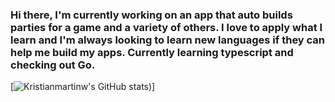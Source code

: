### Hi there, I'm currently working on an app that auto builds parties for a game and a variety of others. I love to apply what I learn and I'm always looking to learn new languages if they can help me build my apps. Currently learning typescript and checking out Go.

[![Kristianmartinw's GitHub stats](https://github-readme-stats.vercel.app/api?username=Kristianmartinw&show_icons=true&theme=dracula))]

<!--
**Kristianmartinw/Kristianmartinw** is a ✨ _special_ ✨ repository because its `README.md` (this file) appears on your GitHub profile.

Here are some ideas to get you started:

- 🔭 I’m currently working on ...
- 🌱 I’m currently learning ...
- 👯 I’m looking to collaborate on ...
- 🤔 I’m looking for help with ...
- 💬 Ask me about ...
- 📫 How to reach me: ...
- 😄 Pronouns: ...
- ⚡ Fun fact: ...
-->
